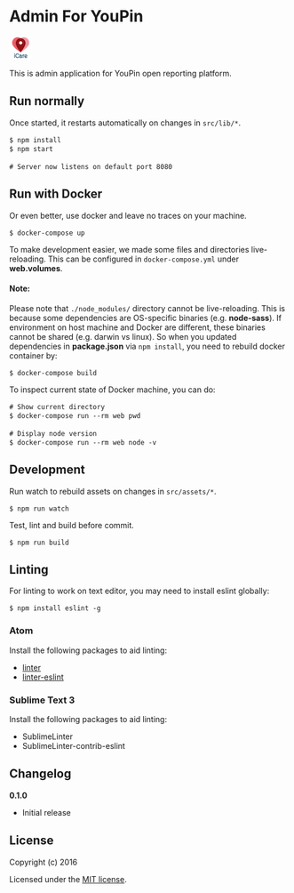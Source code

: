 # Admin For YouPin
[![YouPin (ยุพิน)](https://raw.githubusercontent.com/youpin-city/youpin-web-admin/master/public/img/logo.png)](http://youpin.city)

This is admin application for YouPin open reporting platform.

## Run normally

Once started, it restarts automatically on changes in `src/lib/*`.

```
$ npm install
$ npm start

# Server now listens on default port 8080
```

## Run with Docker


Or even better, use docker and leave no traces on your machine.

```
$ docker-compose up
```

To make development easier, we made some files and directories live-reloading. This can be configured in `docker-compose.yml` under __web.volumes__.

#### Note:

Please note that `./node_modules/` directory cannot be live-reloading. This is because some dependencies are OS-specific binaries (e.g. __node-sass__). If environment on host machine and Docker are different, these binaries cannot be shared (e.g. darwin vs linux). So when you updated dependencies in __package.json__ via `npm install`, you need to rebuild docker container by:

```
$ docker-compose build
```


To inspect current state of Docker machine, you can do:

```
# Show current directory
$ docker-compose run --rm web pwd

# Display node version
$ docker-compose run --rm web node -v
```

## Development

Run watch to rebuild assets on changes in `src/assets/*`.

```
$ npm run watch
```

Test, lint and build before commit.

```
$ npm run build
```

## Linting

For linting to work on text editor, you may need to install eslint globally:

```
$ npm install eslint -g
```

### Atom
Install the following packages to aid linting:
- [linter](https://atom.io/packages/linter)
- [linter-eslint](https://atom.io/packages/linter-eslint)

### Sublime Text 3

Install the following packages to aid linting:

- SublimeLinter
- SublimeLinter-contrib-eslint

## Changelog

__0.1.0__

- Initial release

## License

Copyright (c) 2016

Licensed under the [MIT license](LICENSE).
